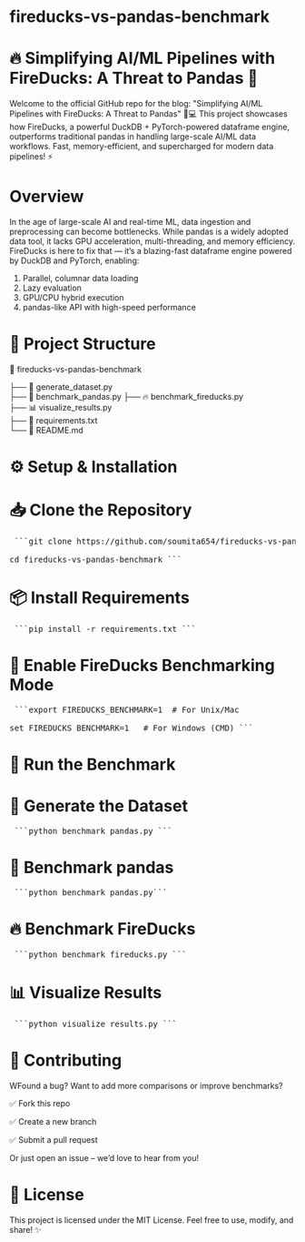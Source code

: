 # fireducks-vs-pandas-benchmark
# 🔥 Simplifying AI/ML Pipelines with FireDucks: A Threat to Pandas 🐼

Welcome to the official GitHub repo for the blog:
"Simplifying AI/ML Pipelines with FireDucks: A Threat to Pandas" 🧠💻
This project showcases how FireDucks, a powerful DuckDB + PyTorch-powered dataframe engine, outperforms traditional pandas in handling large-scale AI/ML data workflows. Fast, memory-efficient, and supercharged for modern data pipelines! ⚡


# Overview
In the age of large-scale AI and real-time ML, data ingestion and preprocessing can become bottlenecks. While pandas is a widely adopted data tool, it lacks GPU acceleration, multi-threading, and memory efficiency.
FireDucks is here to fix that — it’s a blazing-fast dataframe engine powered by DuckDB and PyTorch, enabling:

1) Parallel, columnar data loading
2) Lazy evaluation
3) GPU/CPU hybrid execution
4) pandas-like API with high-speed performance

# 📁 Project Structure

📂 fireducks-vs-pandas-benchmark

├── 🐍 generate_dataset.py         
├── 🐼 benchmark_pandas.py
├── 🔥 benchmark_fireducks.py      
├── 📊 visualize_results.py        
├── 📄 requirements.txt            
└── 📘 README.md                  

# ⚙️ Setup & Installation

# 📥 Clone the Repository

<pre> ```git clone https://github.com/soumita654/fireducks-vs-pandas-benchmark.git

cd fireducks-vs-pandas-benchmark ``` </pre>

# 📦 Install Requirements

<pre> ```pip install -r requirements.txt ``` </pre>

# 🧪 Enable FireDucks Benchmarking Mode

<pre> ```export FIREDUCKS_BENCHMARK=1  # For Unix/Mac

set FIREDUCKS_BENCHMARK=1   # For Windows (CMD) ``` </pre>


# 🧪 Run the Benchmark

# 🧬 Generate the Dataset

<pre> ```python benchmark_pandas.py ``` </pre>

# 🐼 Benchmark pandas

<pre> ```python benchmark_pandas.py``` </pre>

# 🔥 Benchmark FireDucks

<pre> ```python benchmark_fireducks.py ``` </pre>

# 📊 Visualize Results

<pre> ```python visualize_results.py ``` </pre>

# 🤝 Contributing

WFound a bug? Want to add more comparisons or improve benchmarks?

✅ Fork this repo

✅ Create a new branch

✅ Submit a pull request

Or just open an issue – we’d love to hear from you!

# 📄 License
This project is licensed under the MIT License. 
Feel free to use, modify, and share! ✨
